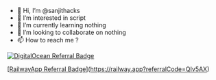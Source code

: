 - 👋 Hi, I’m @sanjithacks
- 👀 I’m interested in script
- 🌱 I’m currently learning nothing
- 💞️ I’m looking to collaborate on nothing
- 📫 How to reach me ?



[![DigitalOcean Referral Badge](https://web-platforms.sfo2.digitaloceanspaces.com/WWW/Badge%202.svg)](https://www.digitalocean.com/?refcode=9d133df36b92&utm_campaign=Referral_Invite&utm_medium=Referral_Program&utm_source=badge)

[[RailwayApp Referral Badge](https://railway.app/brand/logotype-dark.svg)](https://railway.app?referralCode=QIv5AX)

<!---
sanjithacks/sanjithacks is a ✨ special ✨ repository because its `README.md` (this file) appears on your GitHub profile.
You can click the Preview link to take a look at your changes.
--->
